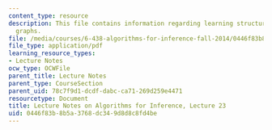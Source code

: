 ```yaml
---
content_type: resource
description: This file contains information regarding learning structure in directed
  graphs.
file: /media/courses/6-438-algorithms-for-inference-fall-2014/0446f83b8b5a3768dc349d8d8c8fd4be_MIT6_438F14_Lec23.pdf
file_type: application/pdf
learning_resource_types:
- Lecture Notes
ocw_type: OCWFile
parent_title: Lecture Notes
parent_type: CourseSection
parent_uid: 78c7f9d1-dcdf-dabc-ca71-269d259e4471
resourcetype: Document
title: Lecture Notes on Algorithms for Inference, Lecture 23
uid: 0446f83b-8b5a-3768-dc34-9d8d8c8fd4be
---
```

